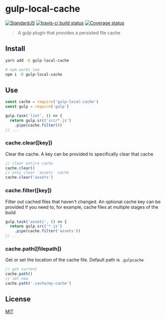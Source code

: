 # gulp-local-cache

[![StandardJS](https://img.shields.io/badge/code_style-standard-brightgreen.svg)](https://standardjs.com)
[![travis-ci build status](https://api.travis-ci.org/chrisdothtml/gulp-local-cache.svg?branch=master)](https://travis-ci.org/chrisdothtml/gulp-local-cache/branches)
[![Coverage status](https://coveralls.io/repos/github/chrisdothtml/gulp-local-cache/badge.svg)](https://coveralls.io/github/chrisdothtml/gulp-local-cache)

> A gulp plugin that provides a persisted file cache

## Install

```bash
yarn add -D gulp-local-cache

# npm works too
npm i -D gulp-local-cache
```

## Use

```javascript
const cache = require('gulp-local-cache')
const gulp = require('gulp')

gulp.task('lint', () => {
  return gulp.src('src/*.js')
    .pipe(cache.filter())
// ...
```

### cache.clear([key])

Clear the cache. A key can be provided to specifically clear that cache

```javascript
// clear entire cache
cache.clear()
// only clear `assets` cache
cache.clear('assets')
```

### cache.filter([key])

Filter out cached files that haven't changed. An optional cache key can be provided if you need to, for example, cache files at multiple stages of the build

```javascript
gulp.task('assets', () => {
  return gulp.src('*.js')
    .pipe(cache.filter('assets'))
// ...
```

### cache.path([filepath])

Get or set the location of the cache file. Default path is `.gulpcache`

```javascript
// get current
cache.path()
// set new
cache.path('.cache/my-cache')
```

## License

[MIT](LICENSE)
